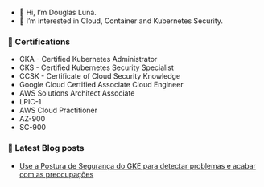 - 👋 Hi, I’m Douglas Luna.
- 👀 I’m interested in Cloud, Container and Kubernetes Security.

### 🏅 Certifications
- CKA - Certified Kubernetes Administrator
- CKS - Certified Kubernetes Security Specialist
- CCSK - Certificate of Cloud Security Knowledge
- Google Cloud Certified Associate Cloud Engineer
- AWS Solutions Architect Associate
- LPIC-1
- AWS Cloud Practitioner
- AZ-900
- SC-900

### :card_index: Latest Blog posts
<!-- BLOG-POST-LIST:START -->
- [Use a Postura de Segurança do GKE para detectar problemas e acabar com as preocupações](https://blog.douglasluna.com/use-a-postura-de-seguranca-do-gke-para-detectar-problemas-e-acabar-com-as-preocupacoes)
<!-- BLOG-POST-LIST:END -->


<!---
douglasluna/douglasluna is a ✨ special ✨ repository because its `README.md` (this file) appears on your GitHub profile.
You can click the Preview link to take a look at your changes.
--->

